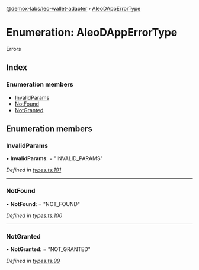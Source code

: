 [@demox-labs/leo-wallet-adapter](../README.md) › [AleoDAppErrorType](aleodapperrortype.md)

# Enumeration: AleoDAppErrorType

Errors

## Index

### Enumeration members

* [InvalidParams](aleodapperrortype.md#invalidparams)
* [NotFound](aleodapperrortype.md#notfound)
* [NotGranted](aleodapperrortype.md#notgranted)

## Enumeration members

###  InvalidParams

• **InvalidParams**: = "INVALID_PARAMS"

*Defined in [types.ts:101](https://github.com/madfish-solutions/aleowallet-dapp/blob/0871fa5/src/types.ts#L101)*

___

###  NotFound

• **NotFound**: = "NOT_FOUND"

*Defined in [types.ts:100](https://github.com/madfish-solutions/aleowallet-dapp/blob/0871fa5/src/types.ts#L100)*

___

###  NotGranted

• **NotGranted**: = "NOT_GRANTED"

*Defined in [types.ts:99](https://github.com/madfish-solutions/aleowallet-dapp/blob/0871fa5/src/types.ts#L99)*
